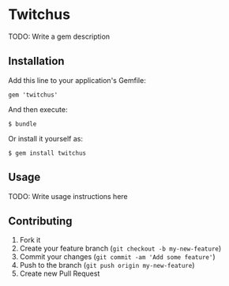 # Twitchus

TODO: Write a gem description

## Installation

Add this line to your application's Gemfile:

    gem 'twitchus'

And then execute:

    $ bundle

Or install it yourself as:

    $ gem install twitchus

## Usage

TODO: Write usage instructions here

## Contributing

1. Fork it
2. Create your feature branch (`git checkout -b my-new-feature`)
3. Commit your changes (`git commit -am 'Add some feature'`)
4. Push to the branch (`git push origin my-new-feature`)
5. Create new Pull Request
